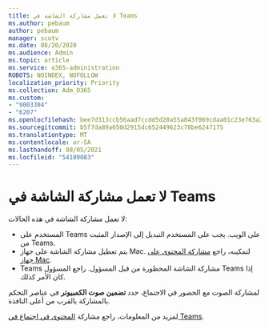 ```yaml
---
title: لا تعمل مشاركة الشاشة في Teams
ms.author: pebaum
author: pebaum
manager: scotv
ms.date: 08/20/2020
ms.audience: Admin
ms.topic: article
ms.service: o365-administration
ROBOTS: NOINDEX, NOFOLLOW
localization_priority: Priority
ms.collection: Adm_O365
ms.custom:
- "9003304"
- "6207"
ms.openlocfilehash: bee7d313ccb56aad7ccdd5d20a55a843f069cdaa01c23e763a253c54a2ad55ce
ms.sourcegitcommit: b5f7da89a650d2915dc652449623c78be6247175
ms.translationtype: MT
ms.contentlocale: ar-SA
ms.lasthandoff: 08/05/2021
ms.locfileid: "54109083"
---
```

# <a name="screen-sharing-not-working-in-teams"></a>لا تعمل مشاركة الشاشة في Teams

لا تعمل مشاركة الشاشة في هذه الحالات:

- المستخدم على Teams على الويب. يجب على المستخدم التبديل إلى الإصدار المثبت من Teams.
- يتم تعطيل مشاركة الشاشة على جهاز Mac. لتمكينه، راجع  [مشاركة المحتوى على جهاز Mac](https://support.microsoft.com/office/fcc2bf59-aecd-4481-8f99-ce55dd836ce8#bkmk_sharecontentonmac).
- Teams مشاركة الشاشة المحظورة من قبل المسؤول. راجع المسؤول Teams إذا كان الأمر كذلك.  

لمشاركة الصوت مع الحضور في الاجتماع، حدد  **تضمين صوت الكمبيوتر**  في عناصر التحكم بالمشاركة بالقرب من أعلى النافذة.

لمزيد من المعلومات، راجع مشاركة [المحتوى في اجتماع في Teams](https://support.microsoft.com/office/fcc2bf59-aecd-4481-8f99-ce55dd836ce8).

